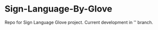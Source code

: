 # Sign-Language-By-Glove

Repo for Sign Language Glove project.
Current development in '<dev>' branch.